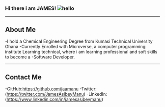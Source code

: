 ### Hi there i am JAMES! ![hello](https://user-images.githubusercontent.com/98466955/195128594-8328c8cf-8ad5-4584-9aac-cb93ee3a1da8.svg)

__________________________________________________________________________________________________________________________________________________________

 ## About Me
 
-I hold a Chemical Engineering Degree from Kumasi Technical University Ghana
-Currently Enrolled with Microverse, a computer programming institute Learning technical, where i am learning professional and soft skills to become a      -Software Developer.

___________________________________________________________________________________________________________________________________________________________

## Contact Me

-GitHub:https://github.com/jaamanu
-Twitter:(https://twitter.com/JamesAsibeyManu)
-LinkedIn:(https://www.linkedin.com/in/jamesasibeymanu) 
 
 
 
 
 
<!--
**jaamanu/jaamanu** is a ✨ _special_ ✨ repository because its `README.md` (this file) appears on your GitHub profile.

Here are some ideas to get you started:

- 🔭 I’m currently working on ...
- 🌱 I’m currently learning ...
- 👯 I’m looking to collaborate on ...
- 🤔 I’m looking for help with ...
- 💬 Ask me about ...
- 📫 How to reach me: ...
- 😄 Pronouns: ...
- ⚡ Fun fact: ...
-->
